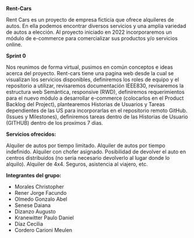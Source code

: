 **Rent-Cars**

Rent Cars es un proyecto de empresa ficticia que ofrece alquileres de autos. En ella podemos encontrar diversos servicios y una amplia variedad de autos a elección. Al proyecto iniciado en 2022 incorporaremos un módulo de e-commerce para comercializar sus productos y/o servicios online.

**Sprint 0**

Nos reunimos de forma virtual, pusimos en común conceptos e ideas acerca del proyecto. Rent-cars tiene una pagina web desde la cual se visualizan los servicios disponibles, definiremos los roles de equipo y el repositorio a utilizar, revisaremos documentación IEEE830, revisaremos la estructura web Semántica, responsive (RWD), definiremos requerimientos para el nuevo módulo a desarrollar e-commerce (colocarlos en el Product Backlog del Project), plantearemos Historias de Usuarios y Tareas dependientes de las US para incorporarlas en el repositorio remoto GitHub. (Issues y Milestones), definiremos tareas dentro de las Historias de Usuario (GITHUB) dentro de los proximos 7 dias.

**Servicios ofrecidos:**

Alquiler de autos por tiempo limitado.
Alquiler de autos por tiempo indefinido.
Alquiler con chofer asignado.
Posibilidad de devolver el auto en centros distribuidos (no seria necesario devolverlo al lugar donde lo alquilo).
Alquiler de 4x4.
Seguros, asistencia al viajero, etc.

**Integrantes del grupo:**

* Morales Christopher
* Rener Jorge Facundo
* Olmedo Gonzalo Abel
* Senese Daiana
* Dizanzo Augusto
* Kranewitter Paulo Daniel
* Díaz Cecilia
* Cordero Carioni Meulen </sub>
